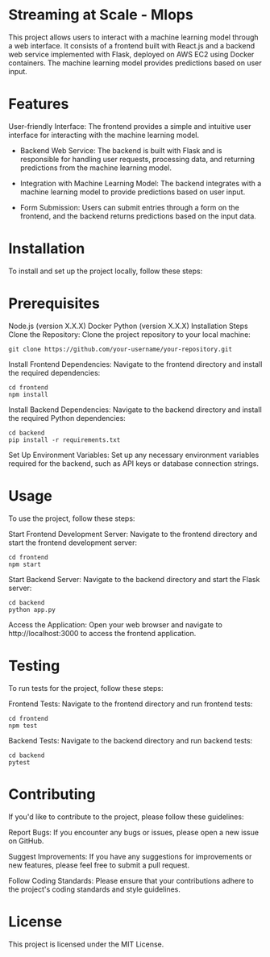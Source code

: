 # Streaming at Scale - Mlops

This project allows users to interact with a machine learning model through a web interface. It consists of a frontend built with React.js and a backend web service implemented with Flask, deployed on AWS EC2 using Docker containers. The machine learning model provides predictions based on user input.

# Features
User-friendly Interface: The frontend provides a simple and intuitive user interface for interacting with the machine learning model.

- Backend Web Service: The backend is built with Flask and is responsible for handling user requests, processing data, and returning predictions from the machine learning model.

- Integration with Machine Learning Model: The backend integrates with a machine learning model to provide predictions based on user input.

- Form Submission: Users can submit entries through a form on the frontend, and the backend returns predictions based on the input data.

# Installation
To install and set up the project locally, follow these steps:

# Prerequisites
Node.js (version X.X.X)
Docker
Python (version X.X.X)
Installation Steps
Clone the Repository: Clone the project repository to your local machine:
```
git clone https://github.com/your-username/your-repository.git
```

Install Frontend Dependencies: Navigate to the frontend directory and install the required dependencies:
```
cd frontend
npm install
```

Install Backend Dependencies: Navigate to the backend directory and install the required Python dependencies:

```
cd backend
pip install -r requirements.txt
```

Set Up Environment Variables: Set up any necessary environment variables required for the backend, such as API keys or database connection strings.

# Usage
To use the project, follow these steps:

Start Frontend Development Server: Navigate to the frontend directory and start the frontend development server:

```
cd frontend
npm start
```

Start Backend Server: Navigate to the backend directory and start the Flask server:

```
cd backend
python app.py
```

Access the Application: Open your web browser and navigate to http://localhost:3000 to access the frontend application.

# Testing
To run tests for the project, follow these steps:

Frontend Tests: Navigate to the frontend directory and run frontend tests:

```
cd frontend
npm test
```

Backend Tests: Navigate to the backend directory and run backend tests:

```
cd backend
pytest
```

# Contributing
If you'd like to contribute to the project, please follow these guidelines:

Report Bugs: If you encounter any bugs or issues, please open a new issue on GitHub.

Suggest Improvements: If you have any suggestions for improvements or new features, please feel free to submit a pull request.

Follow Coding Standards: Please ensure that your contributions adhere to the project's coding standards and style guidelines.

# License
This project is licensed under the MIT License.

